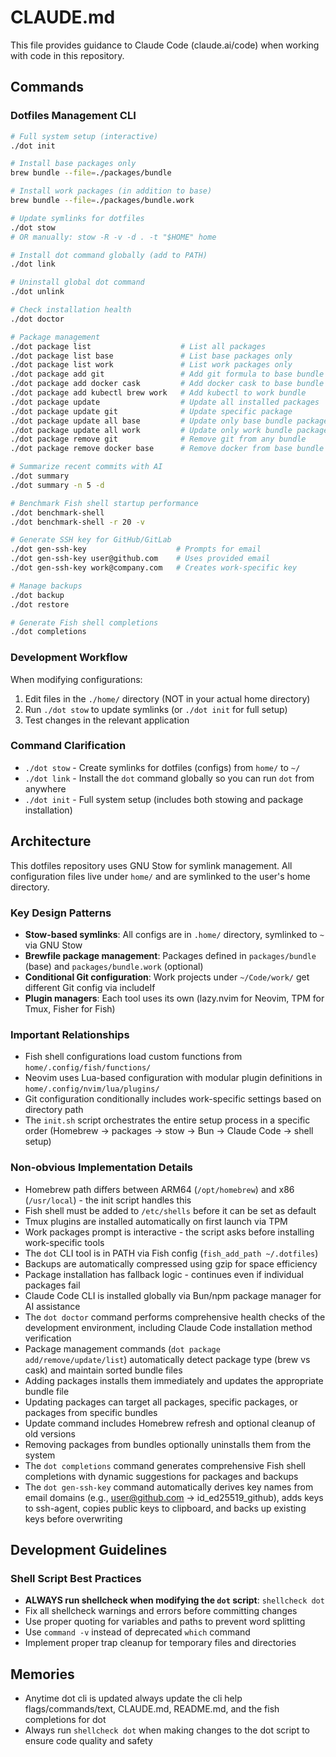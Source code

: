 # CLAUDE.md

This file provides guidance to Claude Code (claude.ai/code) when working with code in this repository.

## Commands

### Dotfiles Management CLI
```bash
# Full system setup (interactive)
./dot init

# Install base packages only
brew bundle --file=./packages/bundle

# Install work packages (in addition to base)
brew bundle --file=./packages/bundle.work

# Update symlinks for dotfiles
./dot stow
# OR manually: stow -R -v -d . -t "$HOME" home

# Install dot command globally (add to PATH)
./dot link

# Uninstall global dot command
./dot unlink

# Check installation health
./dot doctor

# Package management
./dot package list                    # List all packages
./dot package list base               # List base packages only  
./dot package list work               # List work packages only
./dot package add git                 # Add git formula to base bundle
./dot package add docker cask         # Add docker cask to base bundle
./dot package add kubectl brew work   # Add kubectl to work bundle
./dot package update                  # Update all installed packages
./dot package update git              # Update specific package
./dot package update all base         # Update only base bundle packages
./dot package update all work         # Update only work bundle packages
./dot package remove git              # Remove git from any bundle
./dot package remove docker base      # Remove docker from base bundle only

# Summarize recent commits with AI
./dot summary
./dot summary -n 5 -d

# Benchmark Fish shell startup performance
./dot benchmark-shell
./dot benchmark-shell -r 20 -v

# Generate SSH key for GitHub/GitLab
./dot gen-ssh-key                    # Prompts for email
./dot gen-ssh-key user@github.com    # Uses provided email
./dot gen-ssh-key work@company.com   # Creates work-specific key

# Manage backups
./dot backup
./dot restore

# Generate Fish shell completions
./dot completions
```

### Development Workflow
When modifying configurations:
1. Edit files in the `./home/` directory (NOT in your actual home directory)
2. Run `./dot stow` to update symlinks (or `./dot init` for full setup)
3. Test changes in the relevant application

### Command Clarification
- `./dot stow` - Create symlinks for dotfiles (configs) from `home/` to `~/`
- `./dot link` - Install the `dot` command globally so you can run `dot` from anywhere
- `./dot init` - Full system setup (includes both stowing and package installation)

## Architecture

This dotfiles repository uses GNU Stow for symlink management. All configuration files live under `home/` and are symlinked to the user's home directory.

### Key Design Patterns
- **Stow-based symlinks**: All configs are in `.home/` directory, symlinked to `~` via GNU Stow
- **Brewfile package management**: Packages defined in `packages/bundle` (base) and `packages/bundle.work` (optional)
- **Conditional Git configuration**: Work projects under `~/Code/work/` get different Git config via includeIf
- **Plugin managers**: Each tool uses its own (lazy.nvim for Neovim, TPM for Tmux, Fisher for Fish)

### Important Relationships
- Fish shell configurations load custom functions from `home/.config/fish/functions/`
- Neovim uses Lua-based configuration with modular plugin definitions in `home/.config/nvim/lua/plugins/`
- Git configuration conditionally includes work-specific settings based on directory path
- The `init.sh` script orchestrates the entire setup process in a specific order (Homebrew → packages → stow → Bun → Claude Code → shell setup)

### Non-obvious Implementation Details
- Homebrew path differs between ARM64 (`/opt/homebrew`) and x86 (`/usr/local`) - the init script handles this
- Fish shell must be added to `/etc/shells` before it can be set as default
- Tmux plugins are installed automatically on first launch via TPM
- Work packages prompt is interactive - the script asks before installing work-specific tools
- The `dot` CLI tool is in PATH via Fish config (`fish_add_path ~/.dotfiles`)
- Backups are automatically compressed using gzip for space efficiency
- Package installation has fallback logic - continues even if individual packages fail
- Claude Code CLI is installed globally via Bun/npm package manager for AI assistance
- The `dot doctor` command performs comprehensive health checks of the development environment, including Claude Code installation method verification
- Package management commands (`dot package add/remove/update/list`) automatically detect package type (brew vs cask) and maintain sorted bundle files
- Adding packages installs them immediately and updates the appropriate bundle file
- Updating packages can target all packages, specific packages, or packages from specific bundles
- Update command includes Homebrew refresh and optional cleanup of old versions
- Removing packages from bundles optionally uninstalls them from the system
- The `dot completions` command generates comprehensive Fish shell completions with dynamic suggestions for packages and backups
- The `dot gen-ssh-key` command automatically derives key names from email domains (e.g., user@github.com → id_ed25519_github), adds keys to ssh-agent, copies public keys to clipboard, and backs up existing keys before overwriting

## Development Guidelines

### Shell Script Best Practices
- **ALWAYS run shellcheck when modifying the `dot` script**: `shellcheck dot` 
- Fix all shellcheck warnings and errors before committing changes
- Use proper quoting for variables and paths to prevent word splitting
- Use `command -v` instead of deprecated `which` command
- Implement proper trap cleanup for temporary files and directories

## Memories
- Anytime dot cli is updated always update the cli help flags/commands/text, CLAUDE.md, README.md, and the fish completions for dot
- Always run `shellcheck dot` when making changes to the dot script to ensure code quality and safety